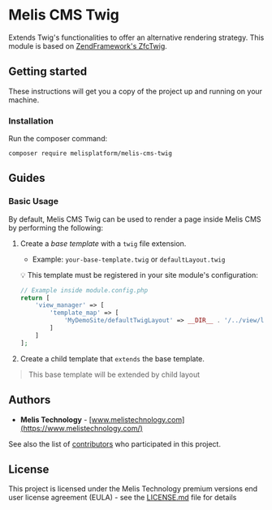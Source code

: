 # Melis CMS Twig

Extends Twig's functionalities to offer an alternative rendering strategy.
This module is based on [ZendFramework's ZfcTwig](https://github.com/ZF-Commons/ZfcTwig).

## Getting started

These instructions will get you a copy of the project up and running on your machine.

### Installation
Run the composer command:
```
composer require melisplatform/melis-cms-twig
```

## Guides
### Basic Usage
By default, Melis CMS Twig can be used to render a page inside Melis CMS by performing the following:
1. Create a *base template* with a `twig` file extension. 
   - Example: `your-base-template.twig` or `defaultLayout.twig`

   :bulb: This template must be registered in your site module's configuration:
   ```php
   // Example inside module.config.php
   return [
       'view_manager' => [
           'template_map' => [
               'MyDemoSite/defaultTwigLayout' => __DIR__ . '/../view/layout/defaultLayout.twig',   
           ]
       ]
   ];
   ```
   
2. Create a child template that `extends` the base template. 
> This base template will be extended by child layout
 
## Authors
* **Melis Technology** - [www.melistechnology.com](https://www.melistechnology.com/)

See also the list of [contributors](https://github.com/melisplatform/melis-cms-comments/contributors) who participated in this project.

## License
This project is licensed under the Melis Technology premium versions end user license agreement (EULA) - see the [LICENSE.md](LICENSE.md) file for details
